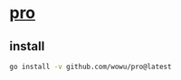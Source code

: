 # [pro](https://github.com/wowu/pro)

## install

```sh
go install -v github.com/wowu/pro@latest
```
